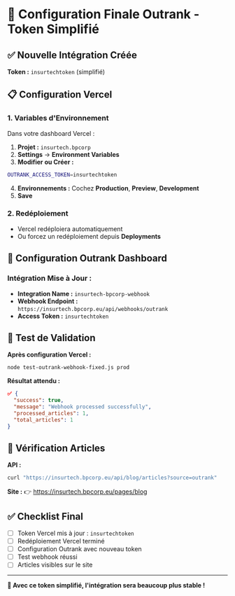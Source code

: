 # 🚀 Configuration Finale Outrank - Token Simplifié

## ✅ **Nouvelle Intégration Créée**

**Token :** `insurtechtoken` (simplifié)

## 📋 **Configuration Vercel**

### **1. Variables d'Environnement**
Dans votre dashboard Vercel :
1. **Projet :** `insurtech.bpcorp`
2. **Settings** → **Environment Variables**
3. **Modifier ou Créer :**

```bash
OUTRANK_ACCESS_TOKEN=insurtechtoken
```

4. **Environnements :** Cochez **Production**, **Preview**, **Development**
5. **Save**

### **2. Redéploiement**
- Vercel redéploiera automatiquement
- Ou forcez un redéploiement depuis **Deployments**

## 🔧 **Configuration Outrank Dashboard**

### **Intégration Mise à Jour :**
- **Integration Name :** `insurtech-bpcorp-webhook`
- **Webhook Endpoint :** `https://insurtech.bpcorp.eu/api/webhooks/outrank`
- **Access Token :** `insurtechtoken`

## 🧪 **Test de Validation**

**Après configuration Vercel :**
```bash
node test-outrank-webhook-fixed.js prod
```

**Résultat attendu :**
```json
✅ {
  "success": true,
  "message": "Webhook processed successfully",
  "processed_articles": 1,
  "total_articles": 1
}
```

## 🎯 **Vérification Articles**

**API :**
```bash
curl "https://insurtech.bpcorp.eu/api/blog/articles?source=outrank"
```

**Site :**
👉 https://insurtech.bpcorp.eu/pages/blog

## ✅ **Checklist Final**

- [ ] Token Vercel mis à jour : `insurtechtoken`
- [ ] Redéploiement Vercel terminé
- [ ] Configuration Outrank avec nouveau token
- [ ] Test webhook réussi
- [ ] Articles visibles sur le site

---

**🎉 Avec ce token simplifié, l'intégration sera beaucoup plus stable !** 